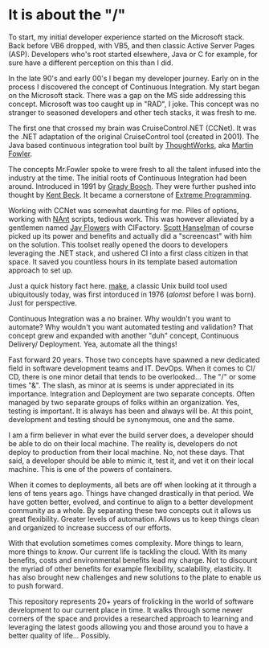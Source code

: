 # It is about the "/"

To start, my initial developer experience started on the Microsoft stack. Back before VB6 dropped, with VB5, and then classic Active Server Pages (ASP). Developers who's root started elsewhere, Java or C for example, for sure have a different perception on this than I did.

In the late 90's and early 00's I began my developer journey. Early on in the process I discovered the concept of Continuous Integration. My start began on the Microsoft stack. There was a gap on the MS side addressing this concept. Microsoft was too caught up in "RAD", I joke. This concept was no stranger to seasoned developers and other tech stacks, it was fresh to me.

The first one that crossed my brain was CruiseControl.NET (CCNet). It was the .NET adaptation of the original CruiseControl tool (created in 2001). The Java based continuous integration tool built by [ThoughtWorks](https://www.thoughtworks.com/), aka [Martin Fowler](https://martinfowler.com/).

The concepts Mr.Fowler spoke to were fresh to all the talent infused into the industry at the time. The initial roots of Continuous Integration had been around. Introduced in 1991 by [Grady Booch](https://en.wikipedia.org/wiki/Grady_Booch). They were further pushed into thought by [Kent Beck](https://en.wikipedia.org/wiki/Kent_Beck). It became a cornerstone of [Extreme Programming](https://en.wikipedia.org/wiki/Extreme_programming).

Working with CCNet was somewhat daunting for me. Piles of options, working with [NAnt](https://en.wikipedia.org/wiki/NAnt) scripts, tedious work. This was however alleviated by a gentlemen named [Jay Flowers](https://www.linkedin.com/in/jfl0wers/) with CIFactory. [Scott Hanselman](https://www.hanselman.com/blog/continuous-integration-screencast-jay-flowers-and-i-on-dnrtv) of course picked up its power and benefits and actually did a "screencast" with him on the solution. This toolset really opened the doors to developers leveraging the .NET stack, and ushered CI into a first class citizen in that space. It saved you countless hours in its template based automation approach to set up.

Just a quick history fact here. [make](https://en.wikipedia.org/wiki/Make_(software)), a classic Unix build tool used ubiquitously today, was first intorduced in 1976 (*alomst* before I was born). Just for perspective.

Continuous Integration was a no brainer. Why wouldn't you want to automate? Why wouldn't you want automated testing and validation? That concept grew and expanded with another "duh" concept, Continuous Delivery/ Deployment. Yea, automate all the things!

Fast forward 20 years. Those two concepts have spawned a new dedicated field in software development teams and IT. DevOps. When it comes to CI/ CD, there is one minor detail that tends to be overlooked... The "/" or some times "&". The slash, as minor at is seems is under appreciated in its importance. Integration and Deployment are two separate concepts. Often managed by two separate groups of folks within an organization. Yes, testing is important. It is always has been and always will be. At this point, development and testing should be synonymous, one and the same.

I am a firm believer in what ever the build server does, a developer should be able to do on their local machine. The reality is, developers do not deploy to production from their local machine. No, not these days. That said, a developer should be able to mimic it, test it, and vet it on their local machine. This is one of the powers of containers.

When it comes to deployments, all bets are off when looking at it through a lens of tens years ago. Things have changed drastically in that period. We have gotten better, evolved, and continue to align to a better development community as a whole. By separating these two concepts out it allows us great flexibility. Greater levels of automation. Allows us to keep things clean and organized to increase success of our efforts.

With that evolution sometimes comes complexity. More things to learn, more things to *know*. Our current life is tackling the cloud. With its many benefits, costs and environmental benefits lead my charge. Not to discount the myriad of other benefits for example flexibility, scalability, elasticity. It has also brought new challenges and new solutions to the plate to enable us to push forward.

This repository represents 20+ years of frolicking in the world of software development to our current place in time. It walks through some newer corners of the space and provides a researched approach to learning and leveraging the latest goods allowing you and those around you to have a better quality of life... Possibly.
